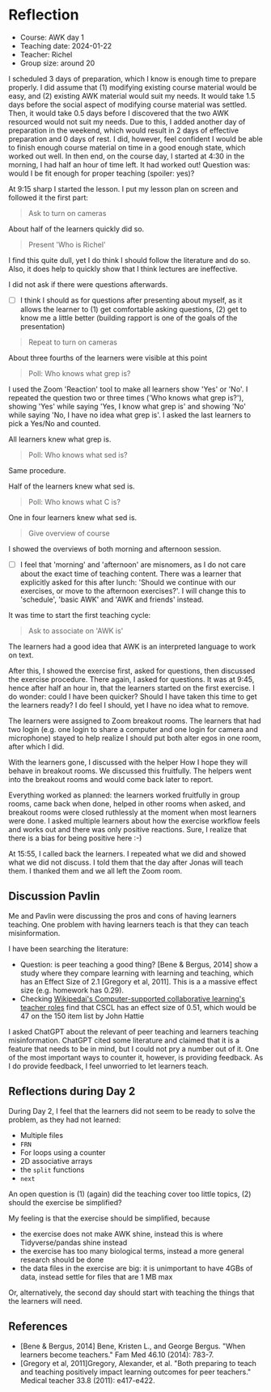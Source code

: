 # Reflection

* Course: AWK day 1
* Teaching date: 2024-01-22
* Teacher: Richel
* Group size: around 20

I scheduled 3 days of preparation, which I know is enough time
to prepare properly.
I did assume that (1) modifying existing course material
would be easy, and (2) existing AWK material would suit my needs.
It would take 1.5 days before the social aspect
of modifying course material was settled. Then, it would take
0.5 days before I discovered that the two AWK resourced would not suit my needs.
Due to this, I added another day of preparation in the weekend,
which would result in 2 days of effective preparation and 0 days of rest.
I did, however, feel confident I would be able to finish enough
course material on time in a good enough state, which worked out well.
In then end, on the course day, I started at 4:30 in the morning,
I had half an hour of time left. It had worked out! Question was:
would I be fit enough for proper teaching (spoiler: yes)?

At 9:15 sharp I started the lesson.
I put my lesson plan on screen and followed it
the first part:

> Ask to turn on cameras

About half of the learners quickly did so.

> Present 'Who is Richel'

I find this quite dull, yet I do think I should follow the literature
and do so. Also, it does help to quickly show that I think lectures
are ineffective.

I did not ask if there were questions afterwards.

* [ ] I think I should as for questions after presenting about myself,
   as it allows the learner to (1) get comfortable asking questions,
   (2) get to know me a little better (building rapport is one of the goals of the
   presentation)

> Repeat to turn on cameras

About three fourths of the learners were visible at this point

> Poll: Who knows what grep is?

I used the Zoom 'Reaction' tool to make all learners
show 'Yes' or 'No'. I repeated the question two or three times ('Who knows what grep is?'),
showing 'Yes' while saying 'Yes, I know what grep is' and showing 'No'
while saying 'No, I have no idea what grep is'. I asked the last learners
to pick a Yes/No and counted.

All learners knew what grep is.

> Poll: Who knows what sed is?

Same procedure.

Half of the learners knew what sed is.

> Poll: Who knows what C is?

One in four learners knew what sed is.

> Give overview of course

I showed the overviews of both morning and afternoon session.

* [ ] I feel that 'morning' and 'afternoon' are misnomers,
   as I do not care about the exact time of teaching content.
   There was a learner that explicitly asked for this after lunch:
   'Should we continue with our exercises, or move to the afternoon
   exercises?'.
   I will change this to 'schedule', 'basic AWK' and 'AWK and friends'
   instead.

It was time to start the first teaching cycle:

> Ask to associate on 'AWK is'

The learners had a good idea that AWK is an interpreted language to work on text.

After this, I showed the exercise first, asked for questions,
then discussed the exercise procedure. There again, I asked for questions.
It was at 9:45, hence after half an hour in, that the learners started on
the first exercise. I do wonder: could I have been quicker? Should I have
taken this time to get the learners ready? I do feel I should,
yet I have no idea what to remove.

The learners were assigned to Zoom breakout rooms.
The learners that had two login (e.g. one login to share a computer and one
login for camera and microphone) stayed to help realize I should put
both alter egos in one room, after which I did.

With the learners gone, I discussed with the helper
How I hope they will behave in breakout rooms.
We discussed this fruitfully.
The helpers went into the breakout rooms and would come back later to report.

Everything worked as planned:
the learners worked fruitfully in group rooms,
came back when done, helped in other rooms when asked,
and breakout rooms were closed ruthlessly at the moment when most learners were done.
I asked multiple learners about how the exercise workflow feels and works
out and there was only positive reactions. Sure, I realize that there is
a bias for being positive here :-)

At 15:55, I called back the learners. I repeated what we did and
showed what we did not discuss. I told them that the day after
Jonas will teach them. I thanked them and we all left the Zoom room.

## Discussion Pavlin

Me and Pavlin were discussing the pros and cons of having learners
teaching. One problem with having learners teach is that
they can teach misinformation.

I have been searching the literature:

* Question: is peer teaching a good thing?
   [Bene & Bergus, 2014] show a study where they compare
   learning with learning and teaching,
   which has an Effect Size of 2.1 [Gregory et al, 2011]. This is a
   a massive effect size (e.g. homework has 0.29).
* Checking [Wikipedai's Computer-supported collaborative learning's teacher roles](https://en.wikipedia.org/wiki/Computer-supported_collaborative_learning#Teacher_roles)
   find that CSCL has an effect size of 0.51, which would be 47 on the 150 item
   list by John Hattie

I asked ChatGPT about the relevant of peer teaching and learners teaching
misinformation. ChatGPT cited some literature and claimed that it is
a feature that needs to be in mind, but I could not pry a number out of it.
One of the most important ways to counter it, however, is providing
feedback. As I do provide feedback, I feel unworried to let learners teach.

## Reflections during Day 2

During Day 2, I feel that the learners did not seem to be
ready to solve the problem, as they had not learned:
* Multiple files
* `FRN`
* For loops using a counter
* 2D associative arrays
* the `split` functions
* `next`

An open question is (1) (again) did the teaching cover too little
topics, (2) should the exercise be simplified?

My feeling is that the exercise should be simplified, because
* the exercise does not make AWK shine, instead this is where Tidyverse/pandas shine instead
* the exercise has too many biological terms, instead a more general
  research should be done
* the data files in the exercise are big: it is unimportant to have 4GBs
  of data, instead settle for files that are 1 MB max

Or, alternatively, the second day should start
with teaching the things that the learners will need.

## References

* [Bene & Bergus, 2014] Bene, Kristen L., and George Bergus. "When learners become teachers." Fam Med 46.10 (2014): 783-7.
* [Gregory et al, 2011]Gregory, Alexander, et al. "Both preparing to teach and teaching positively impact learning outcomes for peer teachers." Medical teacher 33.8 (2011): e417-e422.
